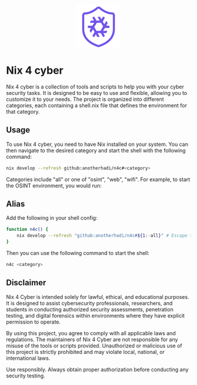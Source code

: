 [//]: # (Auto-generated from index.md)

<div align="center">
    <img src="https://raw.githubusercontent.com/anotherhadi/n4c/main/assets/logo.png" width="120px" />
</div>

# Nix 4 cyber

Nix 4 cyber is a collection of tools and scripts to help you with your cyber security tasks. It is designed to be easy to use and flexible, allowing you to customize it to your needs. The project is organized into different categories, each containing a shell.nix file that defines the environment for that category.

## Usage

To use Nix 4 cyber, you need to have Nix installed on your system. You can then navigate to the desired category and start the shell with the following command:

```bash
nix develop --refresh github:anotherhadi/n4c#<category>
```

Categories include "all" or one of "osint", "web", "wifi". For example, to start the OSINT environment, you would run:

## Alias

Add the following in your shell config:

```bash
function n4c() {
    nix develop --refresh "github:anotherhadi/n4c#${1:-all}" # Escape the $ with ''$ in nix
}
```

Then you can use the following command to start the shell:

```bash
n4c <category>
```

## Disclaimer

Nix 4 Cyber is intended solely for lawful, ethical, and educational purposes. It is designed to assist cybersecurity professionals, researchers, and students in conducting authorized security assessments, penetration testing, and digital forensics within environments where they have explicit permission to operate.

By using this project, you agree to comply with all applicable laws and regulations. The maintainers of Nix 4 Cyber are not responsible for any misuse of the tools or scripts provided. Unauthorized or malicious use of this project is strictly prohibited and may violate local, national, or international laws.

Use responsibly. Always obtain proper authorization before conducting any security testing.

